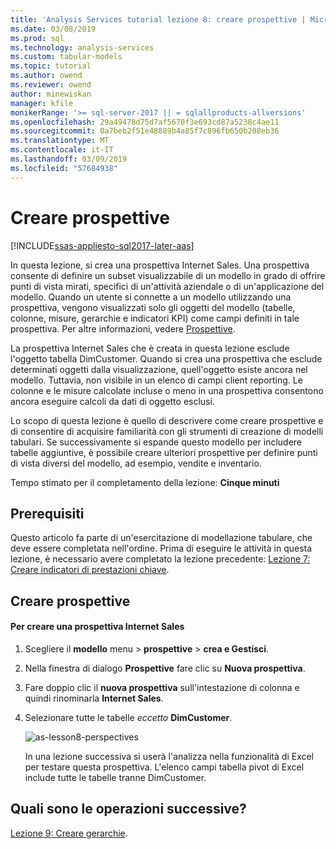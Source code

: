 ```yaml
---
title: 'Analysis Services tutorial lezione 8: creare prospettive | Microsoft Docs'
ms.date: 03/08/2019
ms.prod: sql
ms.technology: analysis-services
ms.custom: tabular-models
ms.topic: tutorial
ms.author: owend
ms.reviewer: owend
author: minewiskan
manager: kfile
monikerRange: '>= sql-server-2017 || = sqlallproducts-allversions'
ms.openlocfilehash: 29a49478d75d7af5670f3e693cd87a5238c4ae11
ms.sourcegitcommit: 0a7beb2f51e48889b4a85f7c896fb650b208eb36
ms.translationtype: MT
ms.contentlocale: it-IT
ms.lasthandoff: 03/09/2019
ms.locfileid: "57684938"
---
```

# <a name="create-perspectives"></a>Creare prospettive

[!INCLUDE[ssas-appliesto-sql2017-later-aas](../../includes/ssas-appliesto-sql2017-later-aas.md)]

In questa lezione, si crea una prospettiva Internet Sales. Una prospettiva consente di definire un subset visualizzabile di un modello in grado di offrire punti di vista mirati, specifici di un'attività aziendale o di un'applicazione del modello. Quando un utente si connette a un modello utilizzando una prospettiva, vengono visualizzati solo gli oggetti del modello (tabelle, colonne, misure, gerarchie e indicatori KPI) come campi definiti in tale prospettiva. Per altre informazioni, vedere [Prospettive](../tabular-models/perspectives-ssas-tabular.md).
  
La prospettiva Internet Sales che è creata in questa lezione esclude l'oggetto tabella DimCustomer. Quando si crea una prospettiva che esclude determinati oggetti dalla visualizzazione, quell'oggetto esiste ancora nel modello. Tuttavia, non visibile in un elenco di campi client reporting. Le colonne e le misure calcolate incluse o meno in una prospettiva consentono ancora eseguire calcoli da dati di oggetto esclusi.  
  
Lo scopo di questa lezione è quello di descrivere come creare prospettive e di consentire di acquisire familiarità con gli strumenti di creazione di modelli tabulari. Se successivamente si espande questo modello per includere tabelle aggiuntive, è possibile creare ulteriori prospettive per definire punti di vista diversi del modello, ad esempio, vendite e inventario.  
  
Tempo stimato per il completamento della lezione: **Cinque minuti**  
  
## <a name="prerequisites"></a>Prerequisiti  

Questo articolo fa parte di un'esercitazione di modellazione tabulare, che deve essere completata nell'ordine. Prima di eseguire le attività in questa lezione, è necessario avere completato la lezione precedente: [Lezione 7: Creare indicatori di prestazioni chiave](../tutorial-tabular-1400/as-lesson-7-create-key-performance-indicators.md).  
  
## <a name="create-perspectives"></a>Creare prospettive  
  
#### <a name="to-create-an-internet-sales-perspective"></a>Per creare una prospettiva Internet Sales  
  
1.  Scegliere il **modello** menu > **prospettive** > **crea e Gestisci**.  
  
2.  Nella finestra di dialogo **Prospettive** fare clic su **Nuova prospettiva**.  
  
3.  Fare doppio clic il **nuova prospettiva** sull'intestazione di colonna e quindi rinominarla **Internet Sales**.  
  
4.  Selezionare tutte le tabelle *eccetto* **DimCustomer**.  
  
    ![as-lesson8-perspectives](../tutorial-tabular-1400/media/as-lesson8-perspectives.png)
  
    In una lezione successiva si userà l'analizza nella funzionalità di Excel per testare questa prospettiva. L'elenco campi tabella pivot di Excel include tutte le tabelle tranne DimCustomer.  

## <a name="whats-next"></a>Quali sono le operazioni successive?

[Lezione 9: Creare gerarchie](../tutorial-tabular-1400/as-lesson-9-create-hierarchies.md).
  
  
  
  
